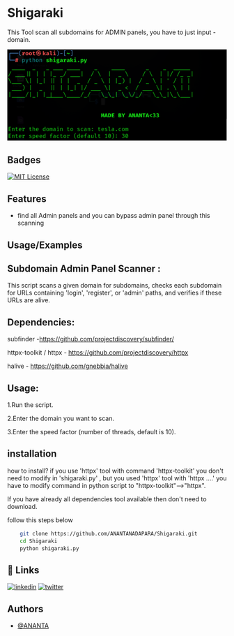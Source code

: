 
# Shigaraki
This Tool scan all subdomains for ADMIN panels, you have to just input - domain.

![Logo](https://raw.githubusercontent.com/ANANTANADAPARA/Shigaraki/main/image.png)


## Badges


[![MIT License](https://img.shields.io/badge/License-MIT-green.svg)](https://choosealicense.com/licenses/mit/)


## Features

- find all Admin panels and  you can bypass admin panel through this scanning 



## Usage/Examples

## Subdomain Admin Panel Scanner :

This script scans a given domain for subdomains, checks each subdomain for URLs containing 'login', 'register', or 'admin' paths, and verifies if these URLs are alive.

## Dependencies:

subfinder -https://github.com/projectdiscovery/subfinder/

httpx-toolkit / httpx - https://github.com/projectdiscovery/httpx

halive - https://github.com/gnebbia/halive

## Usage:

1.Run the script.

2.Enter the domain you want to scan.

3.Enter the speed factor (number of threads, default is 10).

## installation

how to install? if you use 'httpx' tool with command 'httpx-toolkit' you don't need to modify in 'shigaraki.py' , but you used 'httpx' tool with 'httpx ....' you have to modify command in python script to "httpx-toolkit"-->"httpx".

If you have already all dependencies tool available then don't need to download.


follow this steps below

```bash
    git clone https://github.com/ANANTANADAPARA/Shigaraki.git
    cd Shigaraki
    python shigaraki.py
```
    

## 🔗 Links

[![linkedin](https://img.shields.io/badge/linkedin-0A66C2?style=for-the-badge&logo=linkedin&logoColor=white)](https://www.linkedin.com/in/ananta-nadapara-9b1235268/)
[![twitter](https://img.shields.io/badge/twitter-1DA1F2?style=for-the-badge&logo=twitter&logoColor=white)](https://x.com/ANadapara)


## Authors

- [@ANANTA](https://www.github.com/ANANTANADAPARA)

